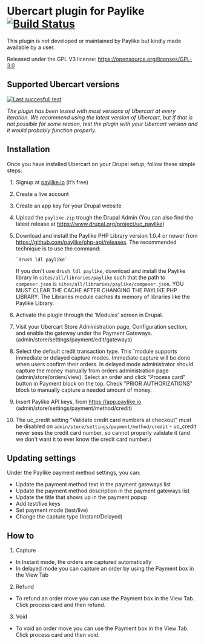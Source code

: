 # Ubercart plugin for Paylike [![Build Status](https://travis-ci.org/paylike/plugin-ubercart-7.x.svg?branch=master)](https://travis-ci.org/paylike/plugin-ubercart-7.x)

This plugin is *not* developed or maintained by Paylike but kindly made
available by a user.

Released under the GPL V3 license: https://opensource.org/licenses/GPL-3.0

## Supported Ubercart versions

[![Last succesfull test](https://log.derikon.ro/api/v1/log/read?tag=ubercart7&view=svg&label=Ubercart&key=ecommerce&background=e09e03)](https://log.derikon.ro/api/v1/log/read?tag=ubercart7&view=html)

*The plugin has been tested with most versions of Ubercart at every iteration. We recommend using the latest version of Ubercart, but if that is not possible for some reason, test the plugin with your Ubercart version and it would probably function properly.*

## Installation

Once you have installed Ubercart on your Drupal setup, follow these simple steps:
1. Signup at [paylike.io](https://paylike.io) (it’s free)
1. Create a live account
1. Create an app key for your Drupal website
1. Upload the ```paylike.zip``` trough the Drupal Admin (You can also find the latest release at https://www.drupal.org/project/uc_paylike)
1. Download and install the Paylike PHP Library version 1.0.4 or newer
       from https://github.com/paylike/php-api/releases. The recommended technique is
       to use the command:

       `drush ldl paylike`
    If you don't use `drush ldl paylike`, download and install the Paylike library in
       `sites/all/libraries/paylike` such that the path to `composer.json`
       is `sites/all/libraries/paylike/composer.json`. YOU MUST CLEAR THE CACHE AFTER
       CHANGING THE PAYLIKE PHP LIBRARY. The Libraries module caches its memory of
       libraries like the Paylike Library.
1. Activate the plugin through the 'Modules' screen in Drupal.
1.  Visit your Ubercart Store Administration page, Configuration
       section, and enable the gateway under the Payment Gateways.
       (admin/store/settings/payment/edit/gateways)
1. Select the default credit transaction type. This ˘module supports immediate
       or delayed capture modes. Immediate capture will be done when users confirm
       their orders. In delayed mode administrator should capture the money manually from
       orders administration page (admin/store/orders/view). Select an order and click
       "Process card" button in Payment block on the top. Check "PRIOR AUTHORIZATIONS"
       block to manually capture a needed amount of money.
1. Insert Paylike API keys, from https://app.paylike.io
       (admin/store/settings/payment/method/credit)
1. The uc_credit setting "Validate credit card numbers at checkout" must be
    disabled on `admin/store/settings/payment/method/credit` - uc_credit never sees
    the credit card number, so cannot properly validate it (and we don't want it to
    ever know the credit card number.)

## Updating settings

Under the Paylike payment method settings, you can:
 * Update the payment method text in the payment gateways list
 * Update the payment method description in the payment gateways list
 * Update the title that shows up in the payment popup 
 * Add test/live keys
 * Set payment mode (test/live)
 * Change the capture type (Instant/Delayed)
 
 ## How to
 
 1. Capture
 * In Instant mode, the orders are captured automatically
 * In delayed mode you can capture an order by using the Payment box in the View Tab
 2. Refund
   * To refund an order move you can use the Payment box in the View Tab. Click process card and then refund.
 3. Void
   * To void an order move you can use the Payment box in the View Tab. Click process card and then void.

